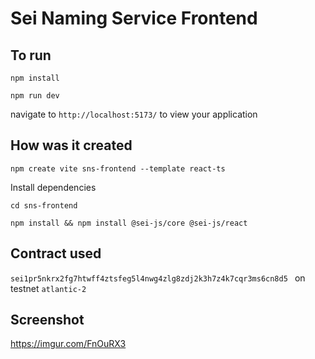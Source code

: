 # Sei Naming Service Frontend


## To run

`npm install`

`npm run dev`

navigate to `http://localhost:5173/` to view your application


## How was it created


`npm create vite sns-frontend --template react-ts`



Install dependencies

`cd sns-frontend`

`npm install && npm install @sei-js/core @sei-js/react`


## Contract used  
`sei1pr5nkrx2fg7htwff4ztsfeg5l4nwg4zlg8zdj2k3h7z4k7cqr3ms6cn8d5 `
on testnet `atlantic-2`


## Screenshot

https://imgur.com/FnOuRX3
